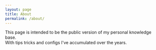 ```yaml
---
layout: page
title: About
permalink: /about/
---
```


This page is intended to be the public version of my personal knowledge base.  
With tips tricks and configs I've accumulated over the years.

